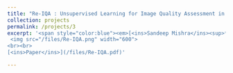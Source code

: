 ```yaml
---
title: "Re-IQA : Unsupervised Learning for Image Quality Assessment in the Wild"
collection: projects
permalink: /projects/3
excerpt: '<span style="color:blue"><em>[<ins>Sandeep Mishra</ins><sup>*</sup>](https://sandeep-sm.github.io/)</em></span>, <span style="color:blue"><em>[Avinab Saha<sup>*</sup>](https://www.linkedin.com/in/avinab-saha-4bb09b57/)</em></span> , <span style="color:blue"><em>[Alan C. Bovik](https://www.ece.utexas.edu/people/faculty/alan-bovik)</em></span> <br> In Proceedings of Computer Vision and Pattern Recognition <b>(CVPR)</b> 2023 <br> <br>
 <img src="/files/Re-IQA.png" width="600">
<br><br>
[<ins>Paper</ins>](/files/Re-IQA.pdf)'

---
```

